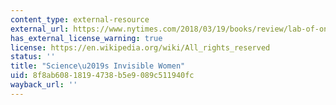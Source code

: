```yaml
---
content_type: external-resource
external_url: https://www.nytimes.com/2018/03/19/books/review/lab-of-ones-own-patricia-fara-broad-band-claire-evans.html
has_external_license_warning: true
license: https://en.wikipedia.org/wiki/All_rights_reserved
status: ''
title: "Science\u2019s Invisible Women"
uid: 8f8ab608-1819-4738-b5e9-089c511940fc
wayback_url: ''
---
```

